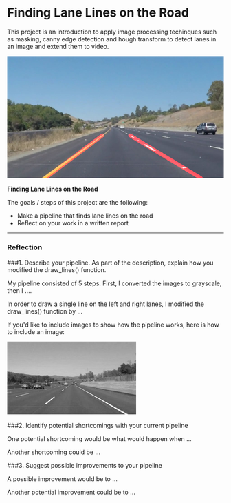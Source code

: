 [//]: # (Image References)

[image1]: ./test_images_output/solidYellowCurveContinuous_Detected.jpg

[//]: # (Image References)

[image2]: ./examples/grayscale.jpg "Grayscale"


# Finding Lane Lines on the Road 

This project is an introduction to apply image processing techinques such as masking, canny edge detection and hough transform to detect lanes in an image and extend them to video.

![alt text][image1]


**Finding Lane Lines on the Road**

The goals / steps of this project are the following:
* Make a pipeline that finds lane lines on the road
* Reflect on your work in a written report




---

### Reflection

###1. Describe your pipeline. As part of the description, explain how you modified the draw_lines() function.

My pipeline consisted of 5 steps. First, I converted the images to grayscale, then I .... 

In order to draw a single line on the left and right lanes, I modified the draw_lines() function by ...

If you'd like to include images to show how the pipeline works, here is how to include an image: 

![alt text][image2]


###2. Identify potential shortcomings with your current pipeline


One potential shortcoming would be what would happen when ... 

Another shortcoming could be ...


###3. Suggest possible improvements to your pipeline

A possible improvement would be to ...

Another potential improvement could be to ...
